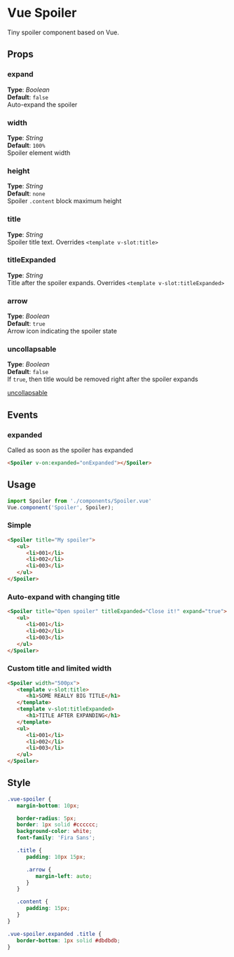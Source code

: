 # Vue Spoiler

Tiny spoiler component based on Vue.




## Props

### expand
**Type**: _Boolean_  
**Default**: `false`   
Auto-expand the spoiler 



### width
**Type**: _String_  
**Default**: `100%`   
Spoiler element width



### height
**Type**: _String_  
**Default**: `none`   
Spoiler `.content` block maximum height



### title
**Type**: _String_  
Spoiler title text. Overrides `<template v-slot:title>`



### titleExpanded
**Type**: _String_  
Title after the spoiler expands. Overrides `<template v-slot:titleExpanded>`



### arrow
**Type**: _Boolean_  
**Default**: `true`   
Arrow icon indicating the spoiler state




### uncollapsable
**Type**: _Boolean_  
**Default**: `false`   
If `true`, then title would be removed right after the spoiler expands

[uncollapsable](https://raw.githubusercontent.com/tpkn/vue-spolier/master/features/uncollapsable.png)





## Events

### expanded
Called as soon as the spoiler has expanded 

```html
<Spoiler v-on:expanded="onExpanded"></Spoiler>
```




## Usage

```javascript
import Spoiler from './components/Spoiler.vue'
Vue.component('Spoiler', Spoiler);
```


### Simple

```html
<Spoiler title="My spoiler">
   <ul>
      <li>001</li>
      <li>002</li>
      <li>003</li>
   </ul>
</Spoiler>
````


### Auto-expand with changing title

```html
<Spoiler title="Open spoiler" titleExpanded="Close it!" expand="true">
   <ul>
      <li>001</li>
      <li>002</li>
      <li>003</li>
   </ul>
</Spoiler>
````


### Custom title and limited width

```html
<Spoiler width="500px">
   <template v-slot:title>
      <h1>SOME REALLY BIG TITLE</h1>
   </template>
   <template v-slot:titleExpanded>
      <h1>TITLE AFTER EXPANDING</h1>
   </template>
   <ul>
      <li>001</li>
      <li>002</li>
      <li>003</li>
   </ul>
</Spoiler>
````



## Style

```css
.vue-spoiler {
   margin-bottom: 10px;

   border-radius: 5px;
   border: 1px solid #cccccc;
   background-color: white;
   font-family: 'Fira Sans';

   .title {
      padding: 10px 15px;

      .arrow {
         margin-left: auto;
      }
   }

   .content {
      padding: 15px;
   }
}

.vue-spoiler.expanded .title {
   border-bottom: 1px solid #dbdbdb;
}
```





